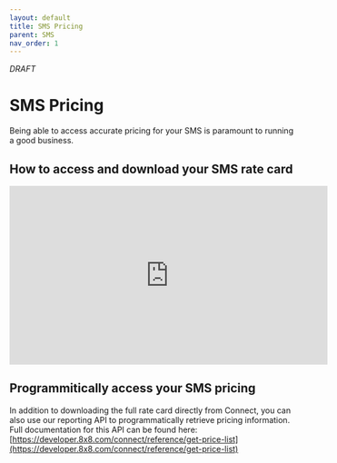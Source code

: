 ```yaml
---
layout: default
title: SMS Pricing
parent: SMS
nav_order: 1
---
```


_DRAFT_

# SMS Pricing

Being able to access accurate pricing for your SMS is paramount to running a good business.

## How to access and download your SMS rate card

<iframe width="560" height="315" src="https://www.youtube.com/embed/l2jNBMHGxjY" title="YouTube video player" frameborder="0" allow="accelerometer; autoplay; clipboard-write; encrypted-media; gyroscope; picture-in-picture" allowfullscreen></iframe>

## Programmitically access your SMS pricing

In addition to downloading the full rate card directly from Connect, you can also use our reporting API to programmatically retrieve pricing information.
Full documentation for this API can be found here: [https://developer.8x8.com/connect/reference/get-price-list](https://developer.8x8.com/connect/reference/get-price-list)  
